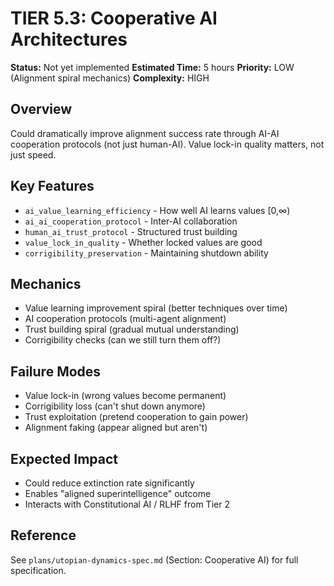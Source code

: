 # TIER 5.3: Cooperative AI Architectures

**Status:** Not yet implemented
**Estimated Time:** 5 hours
**Priority:** LOW (Alignment spiral mechanics)
**Complexity:** HIGH

## Overview

Could dramatically improve alignment success rate through AI-AI cooperation protocols (not just human-AI). Value lock-in quality matters, not just speed.

## Key Features

- `ai_value_learning_efficiency` - How well AI learns values [0,∞)
- `ai_ai_cooperation_protocol` - Inter-AI collaboration
- `human_ai_trust_protocol` - Structured trust building
- `value_lock_in_quality` - Whether locked values are good
- `corrigibility_preservation` - Maintaining shutdown ability

## Mechanics

- Value learning improvement spiral (better techniques over time)
- AI cooperation protocols (multi-agent alignment)
- Trust building spiral (gradual mutual understanding)
- Corrigibility checks (can we still turn them off?)

## Failure Modes

- Value lock-in (wrong values become permanent)
- Corrigibility loss (can't shut down anymore)
- Trust exploitation (pretend cooperation to gain power)
- Alignment faking (appear aligned but aren't)

## Expected Impact

- Could reduce extinction rate significantly
- Enables "aligned superintelligence" outcome
- Interacts with Constitutional AI / RLHF from Tier 2

## Reference

See `plans/utopian-dynamics-spec.md` (Section: Cooperative AI) for full specification.
